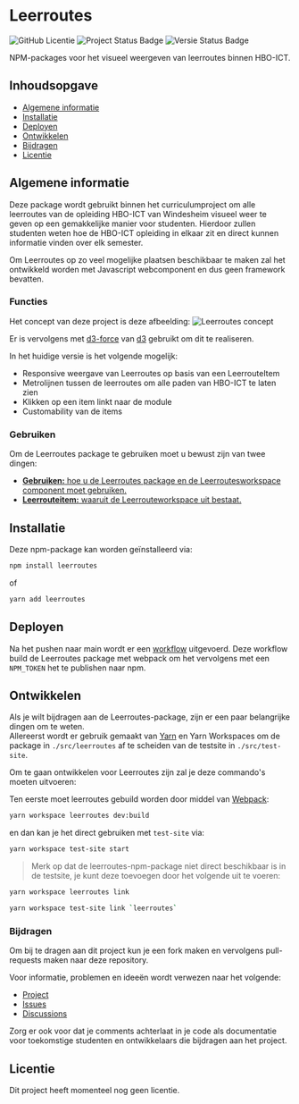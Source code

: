 # Leerroutes

![GitHub Licentie](https://img.shields.io/github/license/Windesheim-HBO-ICT/Leerroutes)
![Project Status Badge](https://img.shields.io/badge/status-in%20progress-brightgreen)
![Versie Status Badge](https://img.shields.io/badge/versie-beta-orange)

NPM-packages voor het visueel weergeven van leerroutes binnen HBO-ICT.

## Inhoudsopgave
- [Algemene informatie](#algemene-informatie)
- [Installatie](#installatie)
- [Deployen](#deployen)
- [Ontwikkelen](#ontwikkelen)
- [Bijdragen](#bijdragen)
- [Licentie](#licentie)

## Algemene informatie
Deze package wordt gebruikt binnen het curriculumproject om alle leerroutes van de opleiding HBO-ICT van Windesheim visueel weer te geven op een gemakkelijke manier voor studenten. Hierdoor zullen studenten weten hoe de HBO-ICT opleiding in elkaar zit en direct kunnen informatie vinden over elk semester.

Om Leerroutes op zo veel mogelijke plaatsen beschikbaar te maken zal het ontwikkeld worden met Javascript webcomponent en dus geen framework bevatten. 

### Functies
Het concept van deze project is deze afbeelding:
![Leerroutes concept](https://github.com/Labhatorian/Leerroutes/assets/16213031/3e5c08df-3096-4783-ab67-3a85d372f25f)

Er is vervolgens met [d3-force](https://d3js.org/d3-force#d3-force) van [d3](https://d3js.org/) gebruikt om dit te realiseren.

In het huidige versie is het volgende mogelijk:
- Responsive weergave van Leerroutes op basis van een LeerrouteItem
- Metrolijnen tussen de leerroutes om alle paden van HBO-ICT te laten zien
- Klikken op een item linkt naar de module
- Customability van de items

### Gebruiken
Om de Leerroutes package te gebruiken moet u bewust zijn van twee dingen:
- [**Gebruiken:** hoe u de Leerroutes package en de Leerroutesworkspace component moet gebruiken.](./docs/usage.md)
- [**Leerrouteitem:** waaruit de Leerrouteworkspace uit bestaat.](./docs/leerrouteitem.md)

## Installatie
Deze npm-package kan worden geïnstalleerd via:

```bash
npm install leerroutes
```
of
```bash
yarn add leerroutes
```

## Deployen
Na het pushen naar main wordt er een [workflow](https://github.com/Windesheim-HBO-ICT/Leerroutes/blob/main/.github/workflows/publish.yml) uitgevoerd. Deze workflow build de Leerroutes package met webpack om het vervolgens met een `NPM_TOKEN` het te publishen naar npm.

## Ontwikkelen
Als je wilt bijdragen aan de Leerroutes-package, zijn er een paar belangrijke dingen om te weten. \
Allereerst wordt er gebruik gemaakt van [Yarn](https://yarnpkg.com/) en Yarn  Workspaces om de package in `./src/leerroutes` af te scheiden van de testsite in `./src/test-site`.

Om te gaan ontwikkelen voor Leerroutes zijn zal je deze commando's moeten uitvoeren:

Ten eerste moet leerroutes gebuild worden door middel van [Webpack](https://webpack.js.org/):
```bash
yarn workspace leerroutes dev:build
```
en dan kan je het direct gebruiken met `test-site` via:
```bash
yarn workspace test-site start
``` 

>Merk op dat de leerroutes-npm-package niet direct beschikbaar is in de testsite, je kunt deze toevoegen door het volgende uit te voeren:

```bash
yarn workspace leerroutes link
```

```bash
yarn workspace test-site link `leerroutes`
```

### Bijdragen
Om bij te dragen aan dit project kun je een fork maken en vervolgens pull-requests maken naar deze repository.

Voor informatie, problemen en ideeën wordt verwezen naar het volgende:
- [Project](https://github.com/orgs/Windesheim-HBO-ICT/projects/4)
- [Issues](https://github.com/Windesheim-HBO-ICT/Leerroutes/issues)
- [Discussions](https://github.com/Windesheim-HBO-ICT/Leerroutes/discussions)

Zorg er ook voor dat je comments achterlaat in je code als documentatie voor toekomstige studenten en ontwikkelaars die bijdragen aan het project.

## Licentie
Dit project heeft momenteel nog geen licentie.
